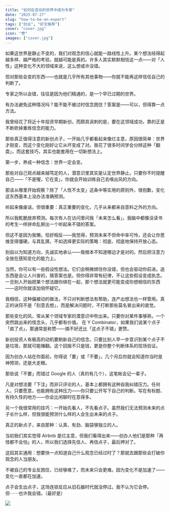 ```yaml
---
title: "如何在变动的世界中成为专家"
date: "2025-07-27"
slug: "how-to-be-an-expert"
tags: ["创业", "好文推荐"]
cover: "cover.jpg"
icon: "😎"
images: ["cover.jpg"]
---
```

如果这世界是静止不变的，我们对观念的信心就能一路线性上升。某个想法经得起越多样、越严格的考验，就越可能是真的。许多人其实默默相信这一点——对「人性」这种变化不大的领域来说，这么想或许没错。



但对那些会变的东西——也就是几乎所有其他事物——你就不能再这样信任自己的判断了。



专家之所以会错，往往是因为他们精通的，是一个早已过期的世界。



有办法避免这种情况吗？能不能不被过时信念困住？答案是——可以，但得靠一点方法。



我曾经花了将近十年投资早期新创，而颇具讽刺的是，要在这领域成功，靠的正是不断砍掉重练信念的能力。



那些真正值得注意的新创点子，一开始几乎都看起来像烂主意，原因很简单：世界才刚变，而这个变化刚好让它从坏变成了对。我花了很多时间学会分辨这种「翻盘」，而这套技巧，其实也能套用在一切新想法上。



第一步，养成一种信念：世界一定会变。



那些对自己观点越来越笃定的人，潜意识里其实是认定世界静止。只要你不时提醒自己——「不是喔，它在变」，你就会开始训练自己去嗅出风的方向。



那该从哪里开始观察？除了「人性不太变」这条中等实用的原则外，很抱歉，变化这东西基本上没办法准确预测。



听起来像废话，但很重要：真正重要的变化，几乎从来都来自意料之外的方向。



所以我乾脆放弃预测。每次有人在访问里问我「未来怎么看」，我脑中都像没读书的考生一样拼命乱掰出一个听起来不错的答案。



但这不是因为我懒。恰好相反——我觉得，预测未来不但命中率可怜，还会让你思维变得僵硬。与其乱猜，不如选择更实际的策略：彻底、彻底地保持开放心态。



别自以为知道方向，先诚实地承认——我根本不知道哪边才是对的。然后把注意力全放在感知变化的能力上。



当然，你可以有一些假设性想法。它们会稍微绑住你没错，但也会驱动你前进。追东西是会让人兴奋的，猜答案也是。但你得非常有纪律，不让这些假设变成执念。
一旦别人开始把某个想法跟你绑在一起，那个想法就更可能变成你想相信的东西——这时你就该加倍怀疑它。



我相信，这种偏被动的做法，不只对判断想法有帮助，连产出想法也一样管用。真正的诀窍不是「刻意去想」，而是解决问题时，不打断那些莫名冒出来的直觉。



那些变化的风，常从某个领域专家的潜意识中吹出来。只要你对某件事够熟，一个突然跳出来的怪念头，几乎都有价值。
在 Y Combinator，如果我们说某个点子「疯了点」，那通常是称赞——搞不好还比「这点子不错」更赞。



新创投资人有极高的动机要刷新自己的信念。只要比别人早一步意识到某个点子不是垃圾，那就可能赚翻。这个回报不只是钱，更是你整个判断体系的现场验证。



因为创办人站在你面前，你得说「要」或「不要」，几个月后你就会知道你当时是神预测，还是大走眼。



那些说「不要」而错过 Google 的人（真的有几个），这笔帐会记一辈子。



凡是对想法要「下注」而非只评论的人，基本上都拥有这种自我纠错压力。任何人，只要愿意，也能拥有这种压力——你只要公开写下自己的判断。写在有标题、有持久性的地方——你会比闲聊时在意得多。



另一个我很常用的技巧：一开始先看人，不先看点子。虽然我们无法预测未来的点子长什么样，但我很能预测什么样的人会生出未来的点子。



真正的新点子，来自那种：认真、有劲、脑袋够独立的人。



当初我们其实觉得 Airbnb 是烂主意，但我们看得出来——创办人他们是那种「再怪都不会怕」的人，所以我们选择先信人、再信点子，最后押对了。



这招其实通用：想要快一点知道自己什么观念已经过时了？那就去跟那些会打破你观念的人当朋友。



不被自己的专业反困住，已经够难了，而未来只会更难。因为变化不是加速了——变化一直都在加速。



点子会生出点子，这场连锁反应从旧石器时代就没停过。我不认为它会停。
但⋯⋯也许我会错。（最好是）




![](https://prod-files-secure.s3.us-west-2.amazonaws.com/112d0858-5090-4d34-a606-b75eb8d65fd2/46476355-9cf3-4e99-9b7a-3531bc426380/1000202064.png?X-Amz-Algorithm=AWS4-HMAC-SHA256&X-Amz-Content-Sha256=UNSIGNED-PAYLOAD&X-Amz-Credential=ASIAZI2LB46632VJTUTE%2F20250822%2Fus-west-2%2Fs3%2Faws4_request&X-Amz-Date=20250822T234328Z&X-Amz-Expires=3600&X-Amz-Security-Token=IQoJb3JpZ2luX2VjEMf%2F%2F%2F%2F%2F%2F%2F%2F%2F%2FwEaCXVzLXdlc3QtMiJGMEQCIGQe8YhyJSMr66h58p4B8J6lDATbE%2FVHNzqUb47TyrEfAiA9Hp4yTcEoVo0UQWgioShBmzXljzTXcy4ptDJd2bxMOyr%2FAwggEAAaDDYzNzQyMzE4MzgwNSIMpL7GTFQ7%2B74DcYfHKtwDkSkfVS2TWttqSS%2B%2BAPq648yIBD6CWD5LDACKTQHM5KkeH9VheEzS6QU16oWEYJPcnlQ%2FnsO7SM%2B%2F3jcTW3ndwjPulZ7qSP%2B1uhmIq3jOnr7gf5fnog%2BBSPWIair07JZTiCIyYSLxWB4MMEe7OJsSl6urNeXYmg0J5mG5kRr6KFzwzv%2B4%2F1%2FXzmYzWJciWhOoWGCakVJI6yfxvlJlikNJSVGK0vOqAfMIKXx3%2BL3rrvEd1NN9JjFfDHRdf22NLbCkprbIGyB7kMdQwVxcBSukTdbOuL9WWbgCpjYmIvcFKfk5e277nEtRiFFl6CmlaSzH1f77pTnLrNVzOtBVYnyOTfMmEKS4u06XLin40hVpeSqYyaQe5pDcg5waOtK2jcf9Kti3BSHoMim%2BxKFhC1VWzrFMbL1pmuo2gz3NdSzYyWOuO3hXsyeI40hZVUpwsEyXAY%2BZJuOpVwpbvgihc8A2IX1wrTydM9C4mn7tfMyt76FGP5iVLw6G6c%2FGlNlFNycrjlQnPwVh1lYGZQ0cIaE5aNwNu1QulQjmPAvRGpClqeYxgOeL1KQVQRxFlJvrBBsUC73KX7OoK7FsxEg81XPc41nCSsZTZNWO16Qx8wYBL08fop79NFl3kwZV5IIwq%2FSjxQY6pgHMDeHwbSvCZLg4S46yErQOEZhgm5KVtl5zGbvEwdAmaGfeYSXM1vXYQFuq249aPUQ07woJGjXuncY8jPQABXFnPCcMkID6BoKM7O8EvTET1IqvdyUbSLsJXVlBZbStOu8zpcJ%2FN5eNIOdl5Nq7Dzv6Rvm87kitrPWKb9MUwsbir9YyyIS2p58Fw9fqPizXrO8hdUsbDAJ4a1dmm5j%2FRFw3UdyWeMVZ&X-Amz-Signature=4c2f72047ea3f7d631f0573cd69885da2c67342aa81b376fffd0eee037451fb7&X-Amz-SignedHeaders=host&x-amz-checksum-mode=ENABLED&x-id=GetObject)

